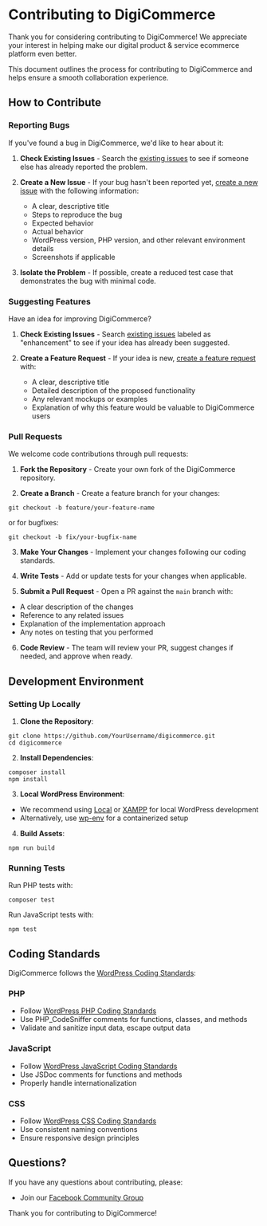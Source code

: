 # Contributing to DigiCommerce

Thank you for considering contributing to DigiCommerce! We appreciate your interest in helping make our digital product & service ecommerce platform even better.

This document outlines the process for contributing to DigiCommerce and helps ensure a smooth collaboration experience.

## How to Contribute

### Reporting Bugs

If you've found a bug in DigiCommerce, we'd like to hear about it:

1. **Check Existing Issues** - Search the [existing issues](https://github.com/DigiHold/DigiCommerce/issues) to see if someone else has already reported the problem.

2. **Create a New Issue** - If your bug hasn't been reported yet, [create a new issue](https://github.com/DigiHold/DigiCommerce/issues/new/choose) with the following information:

    - A clear, descriptive title
    - Steps to reproduce the bug
    - Expected behavior
    - Actual behavior
    - WordPress version, PHP version, and other relevant environment details
    - Screenshots if applicable

3. **Isolate the Problem** - If possible, create a reduced test case that demonstrates the bug with minimal code.

### Suggesting Features

Have an idea for improving DigiCommerce?

1. **Check Existing Issues** - Search [existing issues](https://github.com/DigiHold/DigiCommerce/issues) labeled as "enhancement" to see if your idea has already been suggested.

2. **Create a Feature Request** - If your idea is new, [create a feature request](https://github.com/DigiHold/DigiCommerce/issues/new/choose) with:
    - A clear, descriptive title
    - Detailed description of the proposed functionality
    - Any relevant mockups or examples
    - Explanation of why this feature would be valuable to DigiCommerce users

### Pull Requests

We welcome code contributions through pull requests:

1. **Fork the Repository** - Create your own fork of the DigiCommerce repository.

2. **Create a Branch** - Create a feature branch for your changes:

```shell
git checkout -b feature/your-feature-name
```

or for bugfixes:

```shell
git checkout -b fix/your-bugfix-name
```

3. **Make Your Changes** - Implement your changes following our coding standards.

4. **Write Tests** - Add or update tests for your changes when applicable.

5. **Submit a Pull Request** - Open a PR against the `main` branch with:

- A clear description of the changes
- Reference to any related issues
- Explanation of the implementation approach
- Any notes on testing that you performed

6. **Code Review** - The team will review your PR, suggest changes if needed, and approve when ready.

## Development Environment

### Setting Up Locally

1. **Clone the Repository**:

```shell
git clone https://github.com/YourUsername/digicommerce.git
cd digicommerce
```

2. **Install Dependencies**:

```shell
composer install
npm install
```

3. **Local WordPress Environment**:

- We recommend using [Local](https://localwp.com/) or [XAMPP](https://www.apachefriends.org/) for local WordPress development
- Alternatively, use [wp-env](https://developer.wordpress.org/block-editor/reference-guides/packages/packages-env/) for a containerized setup

4. **Build Assets**:

```shell
npm run build
```

### Running Tests

Run PHP tests with:

```shell
composer test
```

Run JavaScript tests with:

```shell
npm test
```

## Coding Standards

DigiCommerce follows the [WordPress Coding Standards](https://developer.wordpress.org/coding-standards/wordpress-coding-standards/):

### PHP

- Follow [WordPress PHP Coding Standards](https://developer.wordpress.org/coding-standards/wordpress-coding-standards/php/)
- Use PHP_CodeSniffer comments for functions, classes, and methods
- Validate and sanitize input data, escape output data

### JavaScript

- Follow [WordPress JavaScript Coding Standards](https://developer.wordpress.org/coding-standards/wordpress-coding-standards/javascript/)
- Use JSDoc comments for functions and methods
- Properly handle internationalization

### CSS

- Follow [WordPress CSS Coding Standards](https://developer.wordpress.org/coding-standards/wordpress-coding-standards/css/)
- Use consistent naming conventions
- Ensure responsive design principles

## Questions?

If you have any questions about contributing, please:

- Join our [Facebook Community Group](https://www.facebook.com/groups/digihold)

Thank you for contributing to DigiCommerce!
